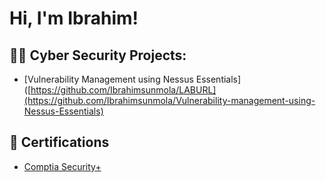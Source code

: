 <h1>Hi, I'm Ibrahim!</h1>

<h2>👨‍💻 Cyber Security Projects:</h2>

  - [Vulnerability Management using Nessus Essentials]([https://github.com/Ibrahimsunmola/LABURL](https://github.com/Ibrahimsunmola/Vulnerability-management-using-Nessus-Essentials)

<h2>📑 Certifications </h2> 

  - [Comptia Security+](https://www.credly.com/badges/5b1abdff-cc4b-42bd-bdbd-e2b1db8e3d5a/public_url)

